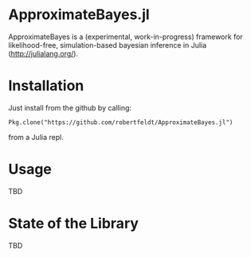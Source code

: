 ApproximateBayes.jl
===================

ApproximateBayes is a (experimental, work-in-progress) framework for likelihood-free, simulation-based bayesian inference in Julia (http://julialang.org/). 

# Installation

Just install from the github by calling:

    Pkg.clone("https://github.com/robertfeldt/ApproximateBayes.jl")

from a Julia repl.

# Usage

TBD

# State of the Library

TBD

